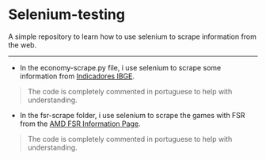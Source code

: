 # Selenium-testing

A simple repository to learn how to use selenium to scrape information from the web.

---
 - In the economy-scrape.py file, i use selenium to scrape some information from [Indicadores IBGE](https://ibge.gov.br/indicadores "https://ibge.gov.br/indicadores").

> The code is completely commented in portuguese to help with understanding.

 - In the fsr-scrape folder, i use selenium to scrape the games with FSR from the [AMD FSR Information Page](https://www.amd.com/en/technologies/fidelityfx-super-resolution "https://www.amd.com/en/technologies/fidelityfx-super-resolution").

> The code is completely commented in portuguese to help with understanding.